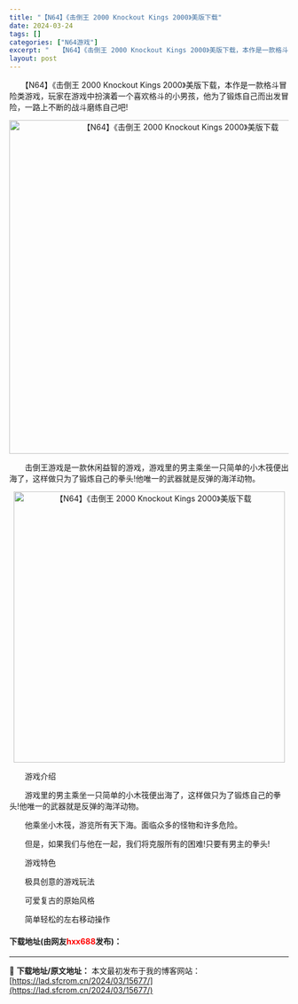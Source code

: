 ```yaml
---
title: "【N64】《击倒王 2000 Knockout Kings 2000》美版下载"
date: 2024-03-24
tags: []
categories: ["N64游戏"]
excerpt: "　　【N64】《击倒王 2000 Knockout Kings 2000》美版下载，本作是一款格斗冒险类游戏，玩家在游戏中扮演着一个喜欢格斗的小男孩，他为了锻炼自己而出发冒险，一路上不断的战斗磨练自己吧! 　　击倒王游戏是一款休闲益智的游戏，游戏里的男主乘坐一只简单的小木筏便出海了，这样做只为了锻炼&hellip;"
layout: post
---
```


 <p>　　【N64】《击倒王 2000 Knockout Kings 2000》美版下载，本作是一款格斗冒险类游戏，玩家在游戏中扮演着一个喜欢格斗的小男孩，他为了锻炼自己而出发冒险，一路上不断的战斗磨练自己吧!</p> <p align="center"><img align="" border="0" src="https://lad.sfcrom.cn/wp-content/uploads/2024/03/20240324_66003db464223.png" width="602" alt="【N64】《击倒王 2000 Knockout Kings 2000》美版下载" /></p> <p>　　击倒王游戏是一款休闲益智的游戏，游戏里的男主乘坐一只简单的小木筏便出海了，这样做只为了锻炼自己的拳头!他唯一的武器就是反弹的海洋动物。</p> <p align="center"><img align="" border="0" src="https://lad.sfcrom.cn/wp-content/uploads/2024/03/20240324_66003db57d7eb.png" width="489" alt="【N64】《击倒王 2000 Knockout Kings 2000》美版下载" /></p> <p>　　游戏介绍</p> <p>　　游戏里的男主乘坐一只简单的小木筏便出海了，这样做只为了锻炼自己的拳头!他唯一的武器就是反弹的海洋动物。</p> <p>　　他乘坐小木筏，游览所有天下海。面临众多的怪物和许多危险。</p> <p>　　但是，如果我们与他在一起，我们将克服所有的困难!只要有男主的拳头!</p> <p>　　游戏特色</p> <p>　　极具创意的游戏玩法</p> <p>　　可爱复古的原始风格</p> <p>　　简单轻松的左右移动操作</p> <p><h4>下载地址(由网友<font color="red">hxx688</font>发布)：</h4></p> 

---
📖 **下载地址/原文地址：** 本文最初发布于我的博客网站：[https://lad.sfcrom.cn/2024/03/15677/](https://lad.sfcrom.cn/2024/03/15677/)
